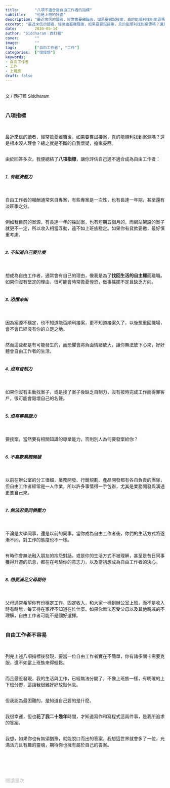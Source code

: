 ```yaml
---
title:       "八項不適合當自由工作者的指標"
subtitle:    "也是上班的好處"
description: "最近來信的讀者，經常擔憂離職後，如果要嘗試接案，真的能順利找到案源嗎？還是根本沒人理會？總之就是不斷的自我懷疑，擔東憂西。由於回答多次，我便總結了八項指標，讓你評估自己適不適合成為自由工作者..."
excerpt: "最近來信的讀者，經常擔憂離職後，如果要嘗試接案，真的能順利找到案源嗎？還是根本沒人理會？總之就是不斷的自我懷疑，擔東憂西。由於回答多次，我便總結了八項指標，讓你評估自己適不適合成為自由工作者..."
date:        2020-05-14
author: "Siddharam｜西打藍"
cover:       ""
image:       ""
tags:        ["自由工作者", "工作"]
categories:  ["慢慢想"]
keywords:
- 自由工作者
- 工作
- 上班族
draft: false
---
```


<article style="font-family: 'Noto Sans TC', '微軟正黑體', sans-serif; font-weight: 300;">

<br>文 / 西打藍 Siddharam<br><br>

<h3 class="article-h1-color">八項指標</h3><br>

最近來信的讀者，經常擔憂離職後，如果要嘗試接案，真的能順利找到案源嗎？還是根本沒人理會？總之就是不斷的自我懷疑，擔東憂西。<br><br>

由於回答多次，我便總結了<b>八項指標</b>，讓你評估自己適不適合成為自由工作者：<br><br>

<h5>1. 有經濟壓力</h5><br>

自由工作者的報酬通常來自專案，有些專案是一次性，也有長達一年期，甚至還有淡旺季之分。<br><br>

例如我目前的案源，有長達一年的採訪案，也有短期五個月的，而網站架設的案子就更不一定，所以收入相當浮動，遠不如上班族穩定。如果你有貸款要繳，最好慎重考慮。<br><br>

<h5>2. 不知道自己要什麼<br></h5><br>

想成為自由工作者，通常會有自己的理由，像我是為了<b>找回生活的自主權</b>而離職。如果你沒有堅定的理由，很可能會時常擔憂惶恐，做事搖擺不定且缺乏方向。<br><br>

<h5>3. 恐懼未知</h5><br>

因為案源不穩定，也不知道能否順利接案，更不知道接案久了，以後想重回職場，會不會已經沒有你的立足之地。<br><br>

然而這些都是有可能發生的，而恐懼會將負面情緒放大，讓你無法放下心來，好好體會自由工作者的生活。<br><br>

<h5>4. 沒有自制力</h5><br>

如果你沒有主動找案子，或是接了案子後缺乏自制力，沒有按時完成工作而得罪客戶，很可能會毀壞自己的名聲。<br><br>

<h5>5. 沒有專業能力</h5><br>

要接案，當然要有相關知識的專業能力，否則別人為何要發案給你？<br><br>

<h5>6. 不喜歡業務開發</h5><br>

以前在辦公室的分工很細，業務開發、行銷規劃、產品開發都有各自負責的團隊，但自由工作者經常是一人作業，所以許多事情得一手包辦，尤其是業務開發與溝通更要自己來。<br><br>

<h5>7. 無法忍受同儕壓力</h5><br>

不論是大學同事，還是以前的同事，當你成為自由工作者後，你們的生活方式將逐漸不同，對工作的態度也不一樣。<br><br>

有時你會無法融入朋友的抱怨對話，或是你的生活方式不被理解，甚至是昔日同事獲得升遷的訊息，都在在考驗你的意志力，以及當初想成為自由工作者的決心。<br><br>

<h5>8. 想要滿足父母期待</h5><br>

父母通常希望你有份穩定工作、固定收入，和大家一樣到辦公室上班，而不是收入時有時無，每天待在家裡不知道在忙什麼。如果你無法忍受父母以及其他親戚的不理解，自由工作者可能不是個好選擇。<br><br>


<h3 class="article-h1-color">自由工作者不容易</h3><br>

列完上述八項指標後發現，要當一位自由工作者實在不簡單，你有諸多關卡需要克服，還不如當上班族來得輕鬆。<br><br>

而且最近發現，我的生活與工作，已經無法分開了，不像上班族一樣，有明確的上下班分野，這讓我很難好好放鬆休息。<br><br>

但我認為最困難的，是知道自己要的是什麼。<br><br>

我很幸運，但也<b>花了我二十幾年</b>時間，才知道寫作和寫程式這兩件事，是我所追求的答案。<br><br>

我想，如果你也有無須猶豫，就能脫口而出的答案，我想這世界就會多了一位，充滿活力且有趣的靈魂，期待你也擁有屬於自己的答案。<br><br>


<br><br><br>

</article>

<div style="color: #bfbfbf; font-size: 15px;" id="busuanzi_container_page_pv">
  閱讀量<span id="busuanzi_value_page_pv"></span>次
</div>

<script src="../../js/post.js"></script>




